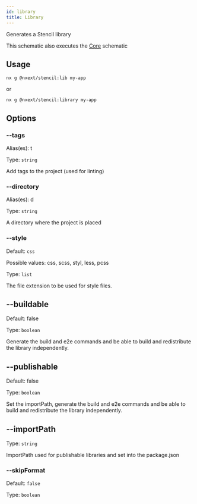 ```yaml
---
id: library
title: Library
---
```


Generates a Stencil library

This schematic also executes the [Core](core) schematic

## Usage

```
nx g @nxext/stencil:lib my-app
```

or

```
nx g @nxext/stencil:library my-app
```

## Options

### --tags

Alias(es): t

Type: `string`

Add tags to the project (used for linting)

### --directory

Alias(es): d

Type: `string`

A directory where the project is placed

### --style

Default: `css`

Possible values: css, scss, styl, less, pcss

Type: `list`

The file extension to be used for style files.

## --buildable

Default: false

Type: `boolean`

Generate the build and e2e commands and be able to build and redistribute the library independently.

## --publishable

Default: false

Type: `boolean`

Set the importPath, generate the build and e2e commands and be able to build and redistribute the library independently.

## --importPath

Type: `string`

ImportPath used for publishable libraries and set into the package.json

### --skipFormat

Default: `false`

Type: `boolean`
